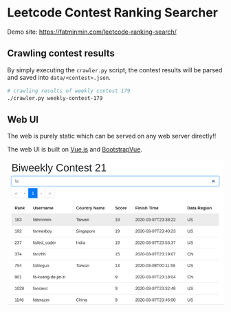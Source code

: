 # Leetcode Contest Ranking Searcher

Demo site: https://fatminmin.com/leetcode-ranking-search/

## Crawling contest results

By simply executing the `crawler.py` script, the contest results will be parsed and saved into `data/<contest>.json`.

```sh
# crawling results of weekly contest 179
./crawler.py weekly-contest-179
```

## Web UI

The web is purely static which can be served on any web server directly!!

The web UI is built on [Vue.js](https://vuejs.org/) and [BootstrapVue](https://bootstrap-vue.js.org/).

![sample](images/sample.png)
